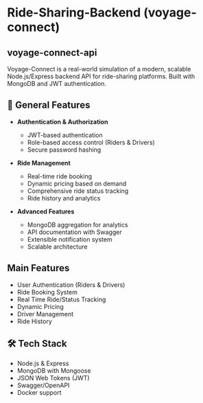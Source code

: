 # Ride-Sharing-Backend (voyage-connect)

## voyage-connect-api

Voyage-Connect is a real-world simulation of a modern, scalable Node.js/Express backend API for ride-sharing platforms. Built with MongoDB and JWT authentication.

## 🚀 General Features

- **Authentication & Authorization**

  - JWT-based authentication
  - Role-based access control (Riders & Drivers)
  - Secure password hashing

- **Ride Management**

  - Real-time ride booking
  - Dynamic pricing based on demand
  - Comprehensive ride status tracking
  - Ride history and analytics

- **Advanced Features**
  - MongoDB aggregation for analytics
  - API documentation with Swagger
  - Extensible notification system
  - Scalable architecture

## Main Features

- User Authentication (Riders & Drivers)
- Ride Booking System
- Real Time Ride/Status Tracking
- Dynamic Pricing
- Driver Management
- Ride History

## 🛠️ Tech Stack

- Node.js & Express
- MongoDB with Mongoose
- JSON Web Tokens (JWT)
- Swagger/OpenAPI
- Docker support

